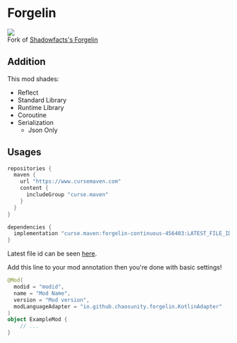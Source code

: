 # Forgelin
[![](https://jitpack.io/v/ChAoSUnItY/Forgelin-Continuous.svg)](https://jitpack.io/#ChAoSUnItY/Forgelin-Continuous)  
Fork of [Shadowfacts's Forgelin](https://github.com/shadowfacts/Forgelin)
## Addition
This mod shades:
- Reflect
- Standard Library
- Runtime Library
- Coroutine
- Serialization
  - Json Only
## Usages
```groovy
repositories {
  maven {
    url "https://www.cursemaven.com"
    content {
      includeGroup "curse.maven"
    }
  }
}

dependencies {
  implementation "curse.maven:forgelin-continuous-456403:LATEST_FILE_ID"
}
```

Latest file id can be seen [here](https://www.curseforge.com/minecraft/mc-mods/forgelin-continuous/files).

Add this line to your mod annotation then you're done with basic settings!

```kotlin
@Mod(
  modid = "modid",
  name = "Mod Name",
  version = "Mod version",
  modLanguageAdapter = "io.github.chaosunity.forgelin.KotlinAdapter"
)
object ExampleMod {
    // ...
}
```